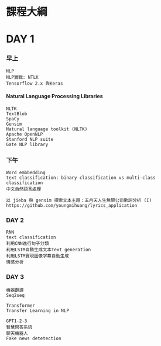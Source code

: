 # 課程大綱

# DAY 1
### 早上
```
NLP
NLP實戰: NTLK
Tensorflow 2.x 與Keras
```
#### Natural Language Processing Libraries
```
NLTK
TextBlob
SpaCy
Gensim
Natural language toolkit (NLTK)
Apache OpenNLP
Stanford NLP suite
Gate NLP library
```
### 下午
```
Word embbedding
text classification: binary classification vs multi-class classification
中文自然語言處理
```
```
以 jieba 與 gensim 探索文本主題：五月天人生無限公司歌詞分析 (I)
https://github.com/youngmihuang/lyrics_application
```


### DAY 2
```
RNN
text classification
利用CNN進行句子分類
利用LSTM自動生成文本Text generation
利用LSTM實現圖像字幕自動生成
情感分析
```


### DAY 3
```
機器翻譯
Seq2seq

Transformer
Transfer Learning in NLP

GPT1-2-3
智慧問答系統
聊天機器人
Fake news detetection
```

